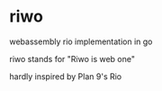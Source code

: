 # riwo
webassembly rio implementation in go

riwo stands for "Riwo is web one"

hardly inspired by Plan 9's Rio
